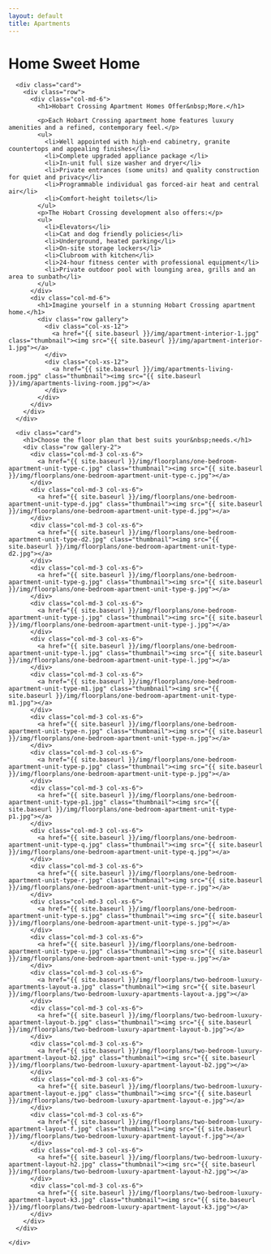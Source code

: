 ```yaml
---
layout: default
title: Apartments
---
```

<div class="container-fluid innerHero" id="apartments">
</div>
<div class="container">
  <div class="row">
    <div class="col-md-8 center-block">
      <div class="card header-card">
        <h1>Home Sweet Home</h1>
      </div>
    </div>
    <div class="col-md-12">

      <div class="card">
        <div class="row">
          <div class="col-md-6">
            <h1>Hobart Crossing Apartment Homes Offer&nbsp;More.</h1>

            <p>Each Hobart Crossing apartment home features luxury amenities and a refined, contemporary feel.</p>
            <ul>
              <li>Well appointed with high-end cabinetry, granite countertops and appealing finishes</li>
              <li>Complete upgraded appliance package </li>
              <li>In-unit full size washer and dryer</li>
              <li>Private entrances (some units) and quality construction for quiet and privacy</li>
              <li>Programmable individual gas forced-air heat and central air</li>
              <li>Comfort-height toilets</li>
            </ul>
            <p>The Hobart Crossing development also offers:</p>
            <ul>
              <li>Elevators</li>
              <li>Cat and dog friendly policies</li>
              <li>Underground, heated parking</li>
              <li>On-site storage lockers</li>
              <li>Clubroom with kitchen</li>
              <li>24-hour fitness center with professional equipment</li>
              <li>Private outdoor pool with lounging area, grills and an area to sunbath</li>
            </ul>
          </div>
          <div class="col-md-6">
            <h1>Imagine yourself in a stunning Hobart Crossing apartment home.</h1>
            <div class="row gallery">
              <div class="col-xs-12">
                <a href="{{ site.baseurl }}/img/apartment-interior-1.jpg" class="thumbnail"><img src="{{ site.baseurl }}/img/apartment-interior-1.jpg"></a>
              </div>
              <div class="col-xs-12">
                <a href="{{ site.baseurl }}/img/apartments-living-room.jpg" class="thumbnail"><img src="{{ site.baseurl }}/img/apartments-living-room.jpg"></a>
              </div>
            </div>
          </div>
        </div>
      </div>

      <div class="card">
        <h1>Choose the floor plan that best suits your&nbsp;needs.</h1>
        <div class="row gallery-2">
          <div class="col-md-3 col-xs-6">
            <a href="{{ site.baseurl }}/img/floorplans/one-bedroom-apartment-unit-type-c.jpg" class="thumbnail"><img src="{{ site.baseurl }}/img/floorplans/one-bedroom-apartment-unit-type-c.jpg"></a>
          </div>
          <div class="col-md-3 col-xs-6">
            <a href="{{ site.baseurl }}/img/floorplans/one-bedroom-apartment-unit-type-d.jpg" class="thumbnail"><img src="{{ site.baseurl }}/img/floorplans/one-bedroom-apartment-unit-type-d.jpg"></a>
          </div>
          <div class="col-md-3 col-xs-6">
            <a href="{{ site.baseurl }}/img/floorplans/one-bedroom-apartment-unit-type-d2.jpg" class="thumbnail"><img src="{{ site.baseurl }}/img/floorplans/one-bedroom-apartment-unit-type-d2.jpg"></a>
          </div>
          <div class="col-md-3 col-xs-6">
            <a href="{{ site.baseurl }}/img/floorplans/one-bedroom-apartment-unit-type-g.jpg" class="thumbnail"><img src="{{ site.baseurl }}/img/floorplans/one-bedroom-apartment-unit-type-g.jpg"></a>
          </div>
          <div class="col-md-3 col-xs-6">
            <a href="{{ site.baseurl }}/img/floorplans/one-bedroom-apartment-unit-type-j.jpg" class="thumbnail"><img src="{{ site.baseurl }}/img/floorplans/one-bedroom-apartment-unit-type-j.jpg"></a>
          </div>
          <div class="col-md-3 col-xs-6">
            <a href="{{ site.baseurl }}/img/floorplans/one-bedroom-apartment-unit-type-l.jpg" class="thumbnail"><img src="{{ site.baseurl }}/img/floorplans/one-bedroom-apartment-unit-type-l.jpg"></a>
          </div>
          <div class="col-md-3 col-xs-6">
            <a href="{{ site.baseurl }}/img/floorplans/one-bedroom-apartment-unit-type-m1.jpg" class="thumbnail"><img src="{{ site.baseurl }}/img/floorplans/one-bedroom-apartment-unit-type-m1.jpg"></a>
          </div>
          <div class="col-md-3 col-xs-6">
            <a href="{{ site.baseurl }}/img/floorplans/one-bedroom-apartment-unit-type-n.jpg" class="thumbnail"><img src="{{ site.baseurl }}/img/floorplans/one-bedroom-apartment-unit-type-n.jpg"></a>
          </div>
          <div class="col-md-3 col-xs-6">
            <a href="{{ site.baseurl }}/img/floorplans/one-bedroom-apartment-unit-type-p.jpg" class="thumbnail"><img src="{{ site.baseurl }}/img/floorplans/one-bedroom-apartment-unit-type-p.jpg"></a>
          </div>
          <div class="col-md-3 col-xs-6">
            <a href="{{ site.baseurl }}/img/floorplans/one-bedroom-apartment-unit-type-p1.jpg" class="thumbnail"><img src="{{ site.baseurl }}/img/floorplans/one-bedroom-apartment-unit-type-p1.jpg"></a>
          </div>
          <div class="col-md-3 col-xs-6">
            <a href="{{ site.baseurl }}/img/floorplans/one-bedroom-apartment-unit-type-q.jpg" class="thumbnail"><img src="{{ site.baseurl }}/img/floorplans/one-bedroom-apartment-unit-type-q.jpg"></a>
          </div>
          <div class="col-md-3 col-xs-6">
            <a href="{{ site.baseurl }}/img/floorplans/one-bedroom-apartment-unit-type-r.jpg" class="thumbnail"><img src="{{ site.baseurl }}/img/floorplans/one-bedroom-apartment-unit-type-r.jpg"></a>
          </div>
          <div class="col-md-3 col-xs-6">
            <a href="{{ site.baseurl }}/img/floorplans/one-bedroom-apartment-unit-type-s.jpg" class="thumbnail"><img src="{{ site.baseurl }}/img/floorplans/one-bedroom-apartment-unit-type-s.jpg"></a>
          </div>
          <div class="col-md-3 col-xs-6">
            <a href="{{ site.baseurl }}/img/floorplans/one-bedroom-apartment-unit-type-u.jpg" class="thumbnail"><img src="{{ site.baseurl }}/img/floorplans/one-bedroom-apartment-unit-type-u.jpg"></a>
          </div>
          <div class="col-md-3 col-xs-6">
            <a href="{{ site.baseurl }}/img/floorplans/two-bedroom-luxury-apartments-layout-a.jpg" class="thumbnail"><img src="{{ site.baseurl }}/img/floorplans/two-bedroom-luxury-apartments-layout-a.jpg"></a>
          </div>
          <div class="col-md-3 col-xs-6">
            <a href="{{ site.baseurl }}/img/floorplans/two-bedroom-luxury-apartment-layout-b.jpg" class="thumbnail"><img src="{{ site.baseurl }}/img/floorplans/two-bedroom-luxury-apartment-layout-b.jpg"></a>
          </div>
          <div class="col-md-3 col-xs-6">
            <a href="{{ site.baseurl }}/img/floorplans/two-bedroom-luxury-apartment-layout-b2.jpg" class="thumbnail"><img src="{{ site.baseurl }}/img/floorplans/two-bedroom-luxury-apartment-layout-b2.jpg"></a>
          </div>
          <div class="col-md-3 col-xs-6">
            <a href="{{ site.baseurl }}/img/floorplans/two-bedroom-luxury-apartment-layout-e.jpg" class="thumbnail"><img src="{{ site.baseurl }}/img/floorplans/two-bedroom-luxury-apartment-layout-e.jpg"></a>
          </div>
          <div class="col-md-3 col-xs-6">
            <a href="{{ site.baseurl }}/img/floorplans/two-bedroom-luxury-apartment-layout-f.jpg" class="thumbnail"><img src="{{ site.baseurl }}/img/floorplans/two-bedroom-luxury-apartment-layout-f.jpg"></a>
          </div>
          <div class="col-md-3 col-xs-6">
            <a href="{{ site.baseurl }}/img/floorplans/two-bedroom-luxury-apartment-layout-h2.jpg" class="thumbnail"><img src="{{ site.baseurl }}/img/floorplans/two-bedroom-luxury-apartment-layout-h2.jpg"></a>
          </div>
          <div class="col-md-3 col-xs-6">
            <a href="{{ site.baseurl }}/img/floorplans/two-bedroom-luxury-apartment-layout-k3.jpg" class="thumbnail"><img src="{{ site.baseurl }}/img/floorplans/two-bedroom-luxury-apartment-layout-k3.jpg"></a>
          </div>
        </div>
      </div>

    </div>
  </div>
</div>
